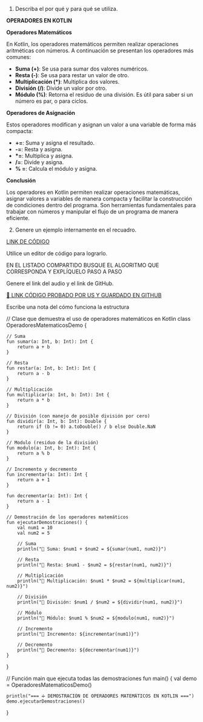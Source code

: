 1. Describa el por qué y para qué se utiliza.

**OPERADORES EN KOTLIN**

 **Operadores Matemáticos**

En Kotlin, los operadores matemáticos permiten realizar operaciones aritméticas con números. A continuación se presentan los operadores más comunes:

* **Suma (+)**: Se usa para sumar dos valores numéricos.
* **Resta (-)**: Se usa para restar un valor de otro.
* **Multiplicación (\*)**: Multiplica dos valores.
* **División (/)**: Divide un valor por otro.
* **Módulo (%)**: Retorna el residuo de una división. Es útil para saber si un número es par, o para ciclos.

 **Operadores de Asignación**

Estos operadores modifican y asignan un valor a una variable de forma más compacta:

* **+=**: Suma y asigna el resultado.
* **-=**: Resta y asigna.
* **\*=**: Multiplica y asigna.
* **/=**: Divide y asigna.
* **% =**: Calcula el módulo y asigna.

**Conclusión**

Los operadores en Kotlin permiten realizar operaciones matemáticas, asignar valores a variables de manera compacta y facilitar la construcción de condiciones dentro del programa. Son herramientas fundamentales para trabajar con números y manipular el flujo de un programa de manera eficiente.

2. Genere un ejemplo internamente en el recuadro.

[LINK DE CÓDIGO](https://pl.kotl.in/DSm8Gd9F6)

Utilice un editor de código para lograrlo.

EN EL LISTADO COMPARTIDO BUSQUE EL ALGORITMO QUE CORRESPONDA Y EXPLÍQUELO PASO A PASO

Genere el link del audio y el link de GitHub.

[🔗 LINK CÓDIGO PROBADO POR US Y GUARDADO EN GITHUB](https://github.com/Lastshaw0724/Tarjetas-kotlin-/blob/main/OPERADORES%20MAT/operadoresmat.png)

Escribe una nota del cómo funciona la estructura

// Clase que demuestra el uso de operadores matemáticos en Kotlin
class OperadoresMatematicosDemo {

    // Suma
    fun sumar(a: Int, b: Int): Int {
        return a + b
    }

    // Resta
    fun restar(a: Int, b: Int): Int {
        return a - b
    }

    // Multiplicación
    fun multiplicar(a: Int, b: Int): Int {
        return a * b
    }

    // División (con manejo de posible división por cero)
    fun dividir(a: Int, b: Int): Double {
        return if (b != 0) a.toDouble() / b else Double.NaN
    }

    // Modulo (residuo de la división)
    fun modulo(a: Int, b: Int): Int {
        return a % b
    }

    // Incremento y decremento
    fun incrementar(a: Int): Int {
        return a + 1
    }

    fun decrementar(a: Int): Int {
        return a - 1
    }

    // Demostración de los operadores matemáticos
    fun ejecutarDemostraciones() {
        val num1 = 10
        val num2 = 5

        // Suma
        println("🔹 Suma: $num1 + $num2 = ${sumar(num1, num2)}")

        // Resta
        println("🔹 Resta: $num1 - $num2 = ${restar(num1, num2)}")

        // Multiplicación
        println("🔹 Multiplicación: $num1 * $num2 = ${multiplicar(num1, num2)}")

        // División
        println("🔹 División: $num1 / $num2 = ${dividir(num1, num2)}")

        // Módulo
        println("🔹 Módulo: $num1 % $num2 = ${modulo(num1, num2)}")

        // Incremento
        println("🔹 Incremento: ${incrementar(num1)}")

        // Decremento
        println("🔹 Decremento: ${decrementar(num1)}")
    }
}

// Función main que ejecuta todas las demostraciones
fun main() {
    val demo = OperadoresMatematicosDemo()

    println("=== ➗ DEMOSTRACIÓN DE OPERADORES MATEMÁTICOS EN KOTLIN ===")
    demo.ejecutarDemostraciones()
}
